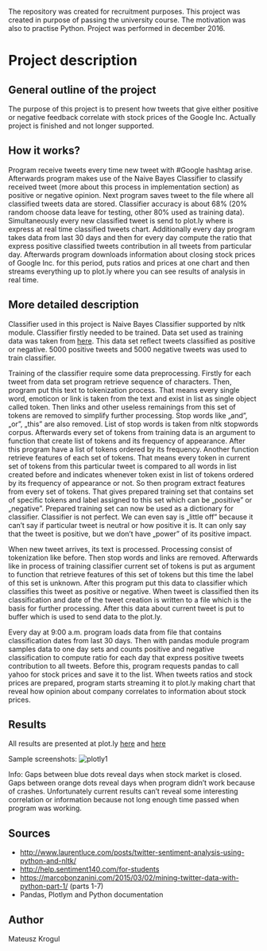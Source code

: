 The repository was created for recruitment purposes. This project was created in purpose of passing the university course. The motivation was also to practise Python. Project was performed in december 2016.

# Project description
## General outline of the project
The purpose of this project is to present how tweets that give either positive or negative feedback correlate with stock prices of the Google Inc. Actually project is finished and not longer supported.

## How it works?
Program receive tweets every time new tweet with #Google hashtag arise. Afterwards program makes use of the Naive Bayes Classifier to classify received tweet (more about this process in implementation section) as positive or negative opinion. Next program saves tweet to the file where all classified tweets data are stored. Classifier accuracy is about 68% (20% random choose data leave for testing, other 80% used as training data). Simultaneously  every new classified tweet is send to plot.ly where is express at real time classified tweets chart. Additionally every day program takes data from last 30 days and then for every day compute the ratio that express positive classified tweets contribution in all tweets from particular day. Afterwards program downloads information about closing stock prices of Google Inc. for this period, puts ratios and prices at one chart and then streams everything up to plot.ly where you can see results of analysis in real time.

## More detailed description
Classifier used in this project is Naive Bayes Classifier supported by nltk module. Classifier firstly needed to be trained. Data set used as training data was taken from [here](http://help.sentiment140.com/for-students). This data set reflect tweets classified as positive or negative. 5000 positive tweets and 5000 negative tweets was used to train classifier.

Training of the classifier require some data preprocessing. Firstly for each tweet from data set program retrieve sequence of characters. Then, program put this text to tokenization process. That means every single word, emoticon or link is taken from the text and exist in list as single object called token. Then links and other useless  remainings from this set of tokens are removed to simplify further processing. Stop words like „and”, „or”, „this” are also removed. List of stop words is taken from nltk stopwords corpus. Afterwards every set of tokens from training data is an argument to function that create list of tokens and its frequency of appearance. After this program have a list of tokens ordered by its frequency. Another  function retrieve features of each set of tokens. That means every token in current set of tokens from this particular tweet is compared to all words in list created before and indicates whenever token exist in list of tokens ordered by its frequency of appearance or not. So then program extract features from every set of tokens. That gives prepared training set that contains set of specific tokens and label assigned to this set which can be „positive” or „negative”. Prepared training set can now be used as a dictionary for classifier. Classifier is not perfect. We can even say is „little off” because it can’t say if particular tweet is neutral or how positive it is. It can only say that the tweet is positive, but we don’t have „power” of its positive impact.

When new tweet arrives, its text is processed. Processing consist of tokenization like before. Then stop words and links are removed. Afterwards like in process of training classifier current set of tokens is put as argument to function that retrieve features of this set of tokens but this time the label of this set is unknown. After this program put this data to classifier which classifies this tweet as positive or negative. When tweet is classified then its classification and date of the tweet creation is written to a file which is the basis for further processing. After this data about current tweet is put to buffer which is used to send data to the plot.ly. 

Every day at 9:00 a.m. program loads data from file that contains classification dates from last 30 days. Then with pandas module program samples data to one day sets and counts positive and negative classification to compute ratio for each day that express positive tweets contribution to all tweets. Before this, program requests pandas to call yahoo for stock prices and save it to the list. When tweets ratios and stock prices are prepared, program starts streaming it to plot.ly making chart that reveal how opinion about company correlates to information about stock prices.

## Results
All results are presented at plot.ly [here](https://plot.ly/~piruet/2/) and [here](https://plot.ly/~piruet/3/)

Sample screenshots:
![plotly1](https://cloud.githubusercontent.com/assets/24795433/23591617/3c3e6a10-01f3-11e7-9df1-8ce447891cc7.png)

Info:
Gaps between blue dots reveal days when stock market is closed. Gaps between orange dots reveal days when program didn’t work because of crashes. Unfortunately current results can’t reveal some interesting correlation or information because not long enough time passed when program was working.

## Sources
- http://www.laurentluce.com/posts/twitter-sentiment-analysis-using-python-and-nltk/
- http://help.sentiment140.com/for-students
- https://marcobonzanini.com/2015/03/02/mining-twitter-data-with-python-part-1/ (parts 1-7)
- Pandas, Plotlym and Python documentation

## Author
Mateusz Krogul
